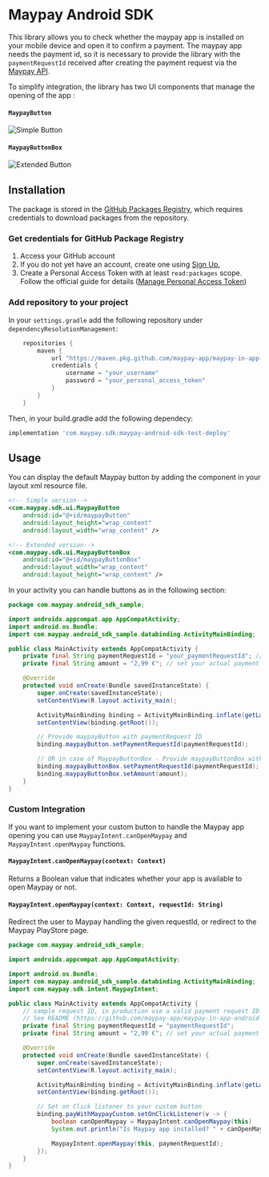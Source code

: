 
# Maypay Android SDK


This library allows you to check whether the maypay app is installed on your mobile device and open it to confirm a payment. 
The maypay app needs the payment id, so it is necessary to provide the library with the ``paymentRequestId`` received after creating the payment request via the [Maypay API](https://developers.maypay.com/introduction/welcome/). 

To simplify integration, the library has two UI components that manage the opening of the app :
#### `MaypayButton` 
![Simple Button](https://github.com/maypay-app/maypay-in-app-android-sdk/assets/137157182/f3973f38-937f-4ee5-ae5e-970524918978)
#### `MaypayButtonBox` 
![Extended Button](https://github.com/maypay-app/maypay-in-app-android-sdk/assets/137157182/19773c67-029e-4fda-a97c-cec94e82434c)

## Installation
The package is stored in the [GitHub Packages Registry](https://github.com/features/packages), which requires credentials to download packages from the repository.

### Get credentials for GitHub Package Registry
1. Access your GitHub account
2. If you do not yet have an account, create one using [Sign Up.](https://github.com/join)
3. Create a Personal Access Token with at least ```read:packages``` scope. Follow the official guide for details ([Manage Personal Access Token](https://docs.github.com/en/enterprise-server@3.4/authentication/keeping-your-account-and-data-secure/managing-your-personal-access-tokens))

### Add repository to your project
In your ```settings.gradle``` add the following repository under ```dependencyResolutionManagement```:

```gradle
    repositories {
        maven {
            url "https://maven.pkg.github.com/maypay-app/maypay-in-app-android-sdk"
            credentials {
                username = "your_username"
                password = "your_personal_access_token"
            }
        }
    }
```

Then, in your build.gradle add the following dependecy:
```gradle
implementation 'com.maypay.sdk:maypay-android-sdk-test-deploy'
```
## Usage

You can display the default Maypay button by adding the component in your layout xml resource file.

```xml
<!-- Simple version-->
<com.maypay.sdk.ui.MaypayButton
    android:id="@+id/maypayButton"
    android:layout_height="wrap_content"
    android:layout_width="wrap_content" />

<!-- Extended version-->
<com.maypay.sdk.ui.MaypayButtonBox
    android:id="@+id/maypayButtonBox"
    android:layout_width="wrap_content"
    android:layout_height="wrap_content" />

```

In your activity you can handle buttons as in the following section: 
```java
package com.maypay.android_sdk_sample;

import androidx.appcompat.app.AppCompatActivity;
import android.os.Bundle;
import com.maypay.android_sdk_sample.databinding.ActivityMainBinding;

public class MainActivity extends AppCompatActivity {
    private final String paymentRequestId = "your_paymentRequestId"; // sample request ID, in production use a valid payment request ID.
    private final String amount = "2,99 €"; // set your actual payment amount 

    @Override
    protected void onCreate(Bundle savedInstanceState) {
        super.onCreate(savedInstanceState);
        setContentView(R.layout.activity_main);

        ActivityMainBinding binding = ActivityMainBinding.inflate(getLayoutInflater());
        setContentView(binding.getRoot());

        // Provide maypayButton with paymentRequest ID
        binding.maypayButton.setPaymentRequestId(paymentRequestId);

        // OR in case of MaypayButtonBox - Provide maypayButtonBox with paymentRequest ID and total amount 
        binding.maypayButtonBox.setPaymentRequestId(paymentRequestId);
        binding.maypayButtonBox.setAmount(amount);
    }
}
```

### Custom Integration

If you want to implement your custom button to handle the Maypay app opening you can use `MaypayIntent.canOpenMaypay` and `MaypayIntent.openMaypay` functions.

#### `MaypayIntent.canOpenMaypay(context: Context)`
Returns a Boolean value that indicates whether your app is available to open Maypay or not.

#### `MaypayIntent.openMaypay(context: Context, requestId: String)`
Redirect the user to Maypay handling the given requestId, or redirect to the Maypay PlayStore page.

```java
package com.maypay.android_sdk_sample;

import androidx.appcompat.app.AppCompatActivity;

import android.os.Bundle;
import com.maypay.android_sdk_sample.databinding.ActivityMainBinding;
import com.maypay.sdk.intent.MaypayIntent;

public class MainActivity extends AppCompatActivity {
    // sample request ID, in production use a valid payment request ID.
    // See README (https://github.com/maypay-app/maypay-in-app-android-sdk) for further information.
    private final String paymentRequestId = "paymentRequestId";
    private final String amount = "2,99 €"; // set your actual payment amount

    @Override
    protected void onCreate(Bundle savedInstanceState) {
        super.onCreate(savedInstanceState);
        setContentView(R.layout.activity_main);

        ActivityMainBinding binding = ActivityMainBinding.inflate(getLayoutInflater());
        setContentView(binding.getRoot());

        // Set on Click listener to your custom button
        binding.payWithMaypayCustom.setOnClickListener(v -> {
            boolean canOpenMaypay = MaypayIntent.canOpenMaypay(this)
            System.out.println("Is Maypay app installed? " + canOpenMaypay);

            MaypayIntent.openMaypay(this, paymentRequestId);
        });
    }
}
```
